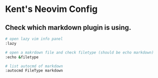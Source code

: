 # Kent's Neovim Config

## Check which markdown plugin is using.

```bash
# open lazy vim info panel
:lazy

# open a makrdown file and check filetype (should be echo markdown)
:echo &filetype

# list autocmd of markdown
:autocmd FileType markdown
```
